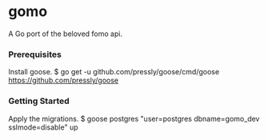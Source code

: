 # gomo
A Go port of the beloved fomo api.

### Prerequisites
Install goose. 
$ go get -u github.com/pressly/goose/cmd/goose
https://github.com/pressly/goose

### Getting Started 
Apply the migrations.
$ goose postgres "user=postgres dbname=gomo_dev sslmode=disable" up